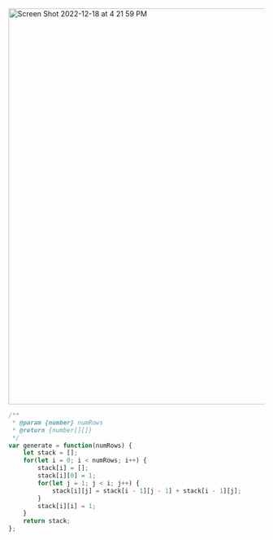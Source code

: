 <img width="778" alt="Screen Shot 2022-12-18 at 4 21 59 PM" src="https://user-images.githubusercontent.com/37787994/208322482-e925e6a9-51c8-4aa3-a242-326f8dd135a0.png">


```js
/**
 * @param {number} numRows
 * @return {number[][]}
 */
var generate = function(numRows) {
    let stack = [];
    for(let i = 0; i < numRows; i++) {
        stack[i] = [];
        stack[i][0] = 1;
        for(let j = 1; j < i; j++) {
            stack[i][j] = stack[i - 1][j - 1] + stack[i - 1][j];
        }
        stack[i][i] = 1;
    }
    return stack;
};
```
